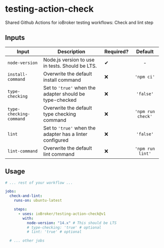 # testing-action-check

Shared Github Actions for ioBroker testing workflows: Check and lint step

## Inputs

| Input                   | Description                                              | Required? |      Default      |
| ----------------------- | -------------------------------------------------------- | --------- | :---------------: |
| `node-version`          | Node.js version to use in tests. Should be LTS.          | ✔         |         -         |
| `install-command`       | Overwrite the default install command                    | ❌        |    `'npm ci'`     |
| `type-checking`         | Set to `'true'` when the adapter should be type-checked  | ❌        |     `'false'`     |
| `type-checking-command` | Overwrite the default type checking command              | ❌        | `'npm run check'` |
| `lint`                  | Set to `'true'` when the adapter has a linter configured | ❌        |     `'false'`     |
| `lint-command`          | Overwrite the default lint command                       | ❌        | `'npm run lint'`  |

## Usage

```yml
# ... rest of your workflow ...

jobs:
  check-and-lint:
    runs-on: ubuntu-latest

    steps:
      - uses: ioBroker/testing-action-check@v1
        with:
          node-version: "14.x" # This should be LTS
          # type-checking: 'true' # optional
          # lint: 'true' # optional

  # ... other jobs
```
